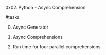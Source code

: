 0x02. Python - Async Comprehension

#tasks

0. Async Generator

1. Async Comprehensions

2. Run time for four parallel comprehensions


